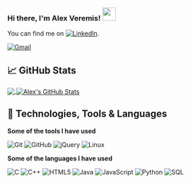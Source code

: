 ### Hi there, I'm Alex Veremis! <img src="https://raw.githubusercontent.com/MartinHeinz/MartinHeinz/master/wave.gif" width="30px">

You can find me on    [![LinkedIn][2.2]][2].

<!-- Icons -->

[2.2]: https://raw.githubusercontent.com/MartinHeinz/MartinHeinz/master/linkedin-3-16.png (LinkedIn icon without padding)

<!-- Links to social media accounts -->

[2]: https://www.linkedin.com/in/alex-veremis-729593185/

[![Gmail](https://img.shields.io/badge/-GMAIL-D14836?style=for-the-badge&logo=gmail&logoColor=white)](mailto:alex.veremis@gmail.com)

## &#x1f4c8; GitHub Stats
<a href="https://github.com/alexveremis/alexveremis">
  <img align="center" src="https://github-readme-stats.vercel.app/api/top-langs/?username=alexveremis&title_color=ffffff&text_color=c9cacc&icon_color=2bbc8a&bg_color=1d1f21&hide=html,java" />
</a>
<a href="https://github.com/alexveremis/alexveremis">
  <img align="center" src="https://github-readme-stats.vercel.app/api?username=alexveremis&show_icons=true&line_height=27&count_private=true&title_color=ffffff&text_color=c9cacc&icon_color=2bbc8a&bg_color=1d1f21" alt="Alex's GitHub Stats" />
</a>


## 🔧 Technologies, Tools & Languages

**Some of the tools I have used**

![Git](https://img.shields.io/badge/-Git-000000?style=flat&logo=git&logoColor=F05032)
![GitHub](https://img.shields.io/badge/-GitHub-000000?style=flat&logo=github&logoColor=FFFFFF)
![jQuery](https://img.shields.io/badge/-jQuery-000000?style=flat&logo=jQuery&logoColor=0769AD)
![Linux](https://img.shields.io/badge/-Linux-000000?style=flat&logo=linux&logoColor=FCC624)

**Some of the languages I have used**

![C](https://img.shields.io/badge/-C-000000?style=flat&logo=C)
![C++](https://img.shields.io/badge/-C++-000000?style=flat&logo=C%2B%2B&logoColor=00599C)
![HTML5](https://img.shields.io/badge/-HTML5-000000?style=flat&logo=HTML5)
![Java](https://img.shields.io/badge/-Java-000000?style=flat&logo=Java&logoColor=007396)
![JavaScript](https://img.shields.io/badge/-JavaScript-000000?style=flat&logo=javascript)
![Python](https://img.shields.io/badge/-Python-000000?style=flat&logo=python)
![SQL](https://img.shields.io/badge/-SQL-000000?style=flat&logo=MySQL)

<!--
**alexveremis/alexveremis** is a ✨ _special_ ✨ repository because its `README.md` (this file) appears on your GitHub profile.

Here are some ideas to get you started:

- 🔭 I’m currently working on ...
- 🌱 I’m currently learning ...
- 👯 I’m looking to collaborate on ...
- 🤔 I’m looking for help with ...
- 💬 Ask me about ...
- 📫 How to reach me: ...
- 😄 Pronouns: ...
- ⚡ Fun fact: ...
-->
